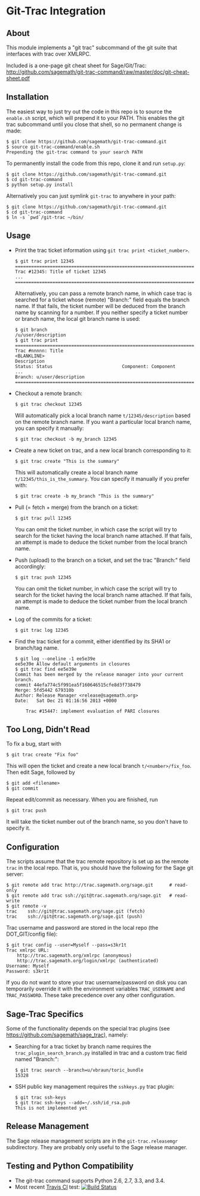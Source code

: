 Git-Trac Integration
====================

About
-----

This module implements a "git trac" subcommand of the git suite that
interfaces with trac over XMLRPC.

Included is a one-page git cheat sheet for Sage/Git/Trac: 
http://github.com/sagemath/git-trac-command/raw/master/doc/git-cheat-sheet.pdf

Installation
------------

The easiest way to just try out the code in this repo is to source the
``enable.sh`` script, which will prepend it to your PATH. This enables
the git trac subcommand until you close that shell, so no permanent
change is made:

    $ git clone https://github.com/sagemath/git-trac-command.git
    $ source git-trac-command/enable.sh
    Prepending the git-trac command to your search PATH

To permanently install the code from this repo, clone it and run
``setup.py``:

    $ git clone https://github.com/sagemath/git-trac-command.git
    $ cd git-trac-command
    $ python setup.py install

Alternatively you can just symlink ``git-trac`` to anywhere in your path:

    $ git clone https://github.com/sagemath/git-trac-command.git
    $ cd git-trac-command
    $ ln -s `pwd`/git-trac ~/bin/


Usage
-----

* Print the trac ticket information using ``git trac print
  <ticket_number>``. 

      $ git trac print 12345
      ==============================================================================
      Trac #12345: Title of ticket 12345
      ...
      ==============================================================================

  Alternatively, you can pass a remote branch name, in which case trac
  is searched for a ticket whose (remote) "Branch:" field equals the
  branch name.  If that fails, the ticket number will be deduced from
  the branch name by scanning for a number. If you neither specify a
  ticket number or branch name, the local git branch name is used:

      $ git branch
      /u/user/description
      $ git trac print
      ==============================================================================
      Trac #nnnnn: Title
      <BLANKLINE>
      Description
      Status: Status                          Component: Component                
      ...
      Branch: u/user/description
      ==============================================================================


* Checkout 
  a remote branch:

      $ git trac checkout 12345

  Will automatically pick a local branch name ``t/12345/description``
  based on the remote branch name. If you want a particular local
  branch name, you can specify it manually:

      $ git trac checkout -b my_branch 12345


* Create a new ticket on trac, and a new local branch 
  corresponding to it:

      $ git trac create "This is the summary"

  This will automatically create a local branch name
  ``t/12345/this_is_the_summary``. You can specify it manually if you
  prefer with:
  
      $ git trac create -b my_branch "This is the summary"


* Pull (= fetch + merge) from the branch
  on a ticket:

      $ git trac pull 12345

  You can omit the ticket number, in which case the script will try to
  search for the ticket having the local branch name attached. If that
  fails, an attempt is made to deduce the ticket number from the local
  branch name.


* Push (upload) to the branch
  on a ticket, and set the trac "Branch:" field accordingly:

      $ git trac push 12345

  You can omit the ticket number, in which case the script will try to
  search for the ticket having the local branch name attached. If that
  fails, an attempt is made to deduce the ticket number from the local
  branch name.


* Log of the commits for a
  ticket:

      $ git trac log 12345
    

* Find the trac ticket for a 
  commit, either identified by its SHA1 or branch/tag name.

      $ git log --oneline -1 ee5e39e
      ee5e39e Allow default arguments in closures
      $ git trac find ee5e39e
      Commit has been merged by the release manager into your current branch.
      commit 44efa774c5f991ea5f160646515cfe8d3f738479
      Merge: 5fd5442 679310b
      Author: Release Manager <release@sagemath.org>
      Date:   Sat Dec 21 01:16:56 2013 +0000

          Trac #15447: implement evaluation of PARI closures


Too Long, Didn't Read
---------------------

To fix a bug, start with

    $ git trac create "Fix foo"
    
This will open the ticket and create a new local branch
``t/<number>/fix_foo``. Then edit Sage, followed by 

    $ git add <filename>
    $ git commit

Repeat edit/commit as necessary. When you are finished, run

    $ git trac push

It will take the ticket number out of the branch name, so you don't
have to specify it.

    
Configuration
-------------

The scripts assume that the trac remote repository is set up as the
remote ``trac`` in the local repo. That is, you should have the
following for the Sage git server:

    $ git remote add trac http://trac.sagemath.org/sage.git      # read-only
    $ git remote add trac ssh://git@trac.sagemath.org/sage.git   # read-write
    $ git remote -v
    trac	ssh://git@trac.sagemath.org/sage.git (fetch)
    trac	ssh://git@trac.sagemath.org/sage.git (push)

Trac username and password are stored in the local repo (the
DOT_GIT/config file):
  
    $ git trac config --user=Myself --pass=s3kr1t
    Trac xmlrpc URL:
        http://trac.sagemath.org/xmlrpc (anonymous)
        http://trac.sagemath.org/login/xmlrpc (authenticated)
    Username: Myself
    Password: s3kr1t

If you do not want to store your trac username/password on disk you
can temporarily override it with the environment variables
``TRAC_USERNAME`` and ``TRAC_PASSWORD``. These take precedence over
any other configuration.


Sage-Trac Specifics
-------------------

Some of the functionality depends on the special trac plugins (see
https://github.com/sagemath/sage_trac), namely:

* Searching for a trac ticket by branch name requires the
  ``trac_plugin_search_branch.py`` installed in trac and a custom trac
  field named "Branch:":

      $ git trac search --branch=u/vbraun/toric_bundle
      15328

* SSH public key management requires the ``sshkeys.py`` trac 
  plugin:

      $ git trac ssh-keys
      $ git trac ssh-keys --add=~/.ssh/id_rsa.pub
      This is not implemented yet


Release Management
------------------

The Sage release management scripts are in the `git-trac.releasemgr`
subdirectory. They are probably only useful to the Sage release
manager.


Testing and Python Compatibility
--------------------------------

* The git-trac command supports Python 2.6, 2.7, 3.3, and 3.4.
* Most recent [Travis CI](https://travis-ci.org/sagemath/git-trac-command) test:
  [![Build Status](https://travis-ci.org/sagemath/git-trac-command.svg?branch=master)](https://travis-ci.org/sagemath/git-trac-command)
